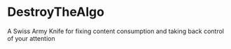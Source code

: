 # DestroyTheAlgo
A Swiss Army Knife for fixing content consumption and taking back control of your attention
